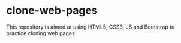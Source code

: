 # clone-web-pages
This repository is aimed at using  HTML5, CSS3, JS and Bootstrap to practice cloning web pages
